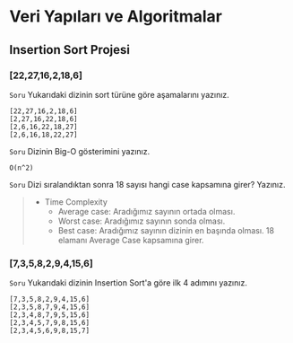 # Veri Yapıları ve Algoritmalar

## Insertion Sort Projesi

### [22,27,16,2,18,6]

`Soru` Yukarıdaki dizinin sort türüne göre aşamalarını yazınız.

    [22,27,16,2,18,6]
    [2,27,16,22,18,6]
    [2,6,16,22,18,27]
    [2,6,16,18,22,27]

`Soru` Dizinin Big-O gösterimini yazınız.

    O(n^2)

`Soru` Dizi sıralandıktan sonra 18 sayısı hangi case kapsamına girer? Yazınız.

> - Time Complexity
>   - Average case: Aradığımız sayının ortada olması.
>   - Worst case: Aradığımız sayının sonda olması.
>   - Best case: Aradığımız sayının dizinin en başında olması.
    18 elamanı Average Case kapsamına girer.

### [7,3,5,8,2,9,4,15,6]

`Soru` Yukarıdaki dizinin Insertion Sort'a göre ilk 4 adımını yazınız.

    [7,3,5,8,2,9,4,15,6]
    [2,3,5,8,7,9,4,15,6]
    [2,3,4,8,7,9,5,15,6]
    [2,3,4,5,7,9,8,15,6]
    [2,3,4,5,6,9,8,15,7]